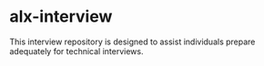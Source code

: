 # alx-interview
This interview repository is designed to assist individuals prepare adequately for technical interviews.
